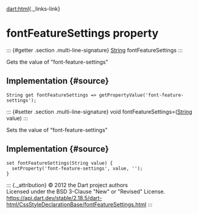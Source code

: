 [dart:html](../../dart-html/dart-html-library){._links-link}

fontFeatureSettings property
============================

::: {#getter .section .multi-line-signature}
[String](../../dart-core/string-class) fontFeatureSettings
:::

Gets the value of \"font-feature-settings\"

Implementation {#source}
--------------

``` {.language-dart data-language="dart"}
String get fontFeatureSettings => getPropertyValue('font-feature-settings');
```

::: {#setter .section .multi-line-signature}
void fontFeatureSettings=([String](../../dart-core/string-class) value)
:::

Sets the value of \"font-feature-settings\"

Implementation {#source}
--------------

``` {.language-dart data-language="dart"}
set fontFeatureSettings(String value) {
  setProperty('font-feature-settings', value, '');
}
```

::: {._attribution}
© 2012 the Dart project authors\
Licensed under the BSD 3-Clause \"New\" or \"Revised\" License.\
<https://api.dart.dev/stable/2.18.5/dart-html/CssStyleDeclarationBase/fontFeatureSettings.html>
:::
